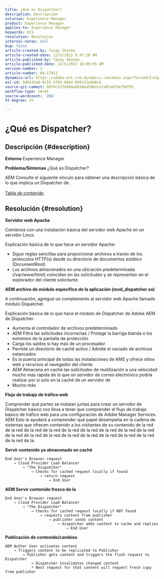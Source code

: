 ```yaml
---
title: ¿Qué es Dispatcher?
description: Descripción
solution: Experience Manager
product: Experience Manager
applies-to: Experience Manager
keywords: KCS
resolution: Resolution
internal-notes: null
bug: false
article-created-by: Tanay Sharma .
article-created-date: 12/5/2022 9:47:26 AM
article-published-by: Tanay Sharma .
article-published-date: 12/5/2022 10:09:05 AM
version-number: 3
article-number: KA-17911
dynamics-url: https://adobe-ent.crm.dynamics.com/main.aspx?forceUCI=1&pagetype=entityrecord&etn=knowledgearticle&id=a57eedce-8174-ed11-81aa-6045bd006239
exl-id: 940141a6-0c55-4783-b084-856131eb68c4
source-git-commit: 897dc227d504a883eba59b2ce7a9fa67de79df91
workflow-type: tm+mt
source-wordcount: '266'
ht-degree: 2%

---
```


# ¿Qué es Dispatcher?

## Descripción {#description}

<b>Entorno</b>
Experience Manager


<b>Problema/Síntomas</b>
¿Qué es Dispatcher?

AEM Consulte el siguiente vínculo para obtener una descripción básica de lo que implica un Dispatcher de.
<br> <br>[Tabla de contenido](https://experienceleague.adobe.com/docs/experience-cloud-kcs/kbarticles/KA-17490.html)

## Resolución {#resolution}


<b>Servidor web Apache</b>

Comience con una instalación básica del servidor web Apache en un servidor Linux.

Explicación básica de lo que hace un servidor Apache:

- Sigue reglas sencillas para proporcionar archivos a través de los protocolos HTTP(s) desde su directorio de documentos estático (DocumentRoot)
- Los archivos almacenados en una ubicación predeterminada (/var/www/html) coinciden en las solicitudes y se representan en el explorador del cliente solicitante




<b>AEM archivo de módulo específico de la aplicación (mod_dispatcher.so)</b>

A continuación, agregue un complemento al servidor web Apache llamado módulo Dispatcher.

Explicación básica de lo que hace el módulo de Dispatcher de Adobe AEM de Dispatcher:

- Aumenta el controlador de archivos predeterminado
- AEM Filtra las solicitudes incorrectas / Protege la barriga blanda o los extremos de la pantalla de protección
- Carga los saldos si hay más de un procesador
- Permite un directorio de caché activo / Admite el vaciado de archivos estancados
- Es la puerta principal de todas las instalaciones de AMS y ofrece sitios web y recursos al navegador del cliente
- AEM Almacena en caché las solicitudes de reutilización a una velocidad mucho más rápida de lo que un servidor de correo electrónico podría realizar por sí solo en la caché de un servidor de
- Mucho más




<b>Flujo de trabajo de tráfico web</b>

Comprender qué partes se instalan juntas para crear un servidor de Dispatcher básico nos lleva a tener que comprender el flujo de trabajo básico de tráfico web para una configuración de Adobe Manager Services.
AEM Esto le ayudará a comprender qué papel desempeña en la cadena de sistemas que ofrecen contenido a los visitantes de su contenido de la red de la red de la red de la red de la red de la red de la red de la red de la red de la red de la red de la red de la red de la red de la red de la red de la red de la red de la.

<b>Servir contenido ya almacenado en caché</b>


```
End User's Browser request 
    → Cloud Provider Load Balancer 
        → "The Dispatcher" 
            → Checks for cached request locally if found 
                → return request 
                    → End User
```


<b>AEM Servir contenido fresco de la</b>


```
End User's Browser request 
    → Cloud Provider Load Balancer 
        → "The Dispatcher" 
            → Checks for cached request locally if NOT found 
                → requests content from publisher 
                    → publisher sends content 
                        → dispatcher adds content to cache and replies 
                            → End User
```


<b>Publicación de contenido/cambios</b>


```
AEM Author User activates content 
    → Triggers content to be replicated to Publisher 
        → Publisher gets content and triggers the flush request to Dispatcher 
            → Dispatcher invalidates changed content 
            * Next request for that content will request fresh copy from publisher
```
